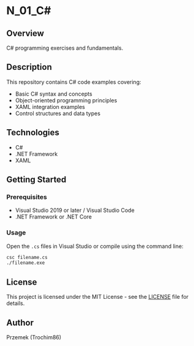 # N_01_C#

## Overview
C# programming exercises and fundamentals.

## Description
This repository contains C# code examples covering:
- Basic C# syntax and concepts
- Object-oriented programming principles
- XAML integration examples
- Control structures and data types

## Technologies
- C#
- .NET Framework
- XAML

## Getting Started

### Prerequisites
- Visual Studio 2019 or later / Visual Studio Code
- .NET Framework or .NET Core

### Usage
Open the `.cs` files in Visual Studio or compile using the command line:
```bash
csc filename.cs
./filename.exe
```

## License
This project is licensed under the MIT License - see the [LICENSE](LICENSE) file for details.

## Author
Przemek (Trochim86)

